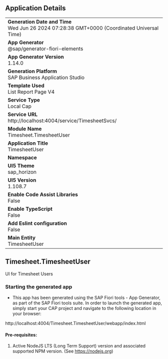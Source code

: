 ## Application Details
|               |
| ------------- |
|**Generation Date and Time**<br>Wed Jun 26 2024 07:28:38 GMT+0000 (Coordinated Universal Time)|
|**App Generator**<br>@sap/generator-fiori-elements|
|**App Generator Version**<br>1.14.0|
|**Generation Platform**<br>SAP Business Application Studio|
|**Template Used**<br>List Report Page V4|
|**Service Type**<br>Local Cap|
|**Service URL**<br>http://localhost:4004/service/TimesheetSvcs/
|**Module Name**<br>Timesheet.TimesheetUser|
|**Application Title**<br>TimesheetUser|
|**Namespace**<br>|
|**UI5 Theme**<br>sap_horizon|
|**UI5 Version**<br>1.108.7|
|**Enable Code Assist Libraries**<br>False|
|**Enable TypeScript**<br>False|
|**Add Eslint configuration**<br>False|
|**Main Entity**<br>TimesheetUser|

## Timesheet.TimesheetUser

UI for Timesheet Users

### Starting the generated app

-   This app has been generated using the SAP Fiori tools - App Generator, as part of the SAP Fiori tools suite.  In order to launch the generated app, simply start your CAP project and navigate to the following location in your browser:

http://localhost:4004/Timesheet.TimesheetUser/webapp/index.html

#### Pre-requisites:

1. Active NodeJS LTS (Long Term Support) version and associated supported NPM version.  (See https://nodejs.org)


